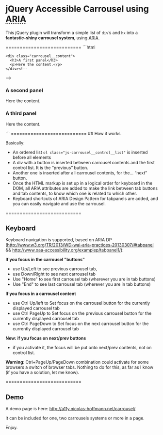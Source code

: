 # jQuery Accessible Carrousel using <abbr title="Accessible Rich Internet Application">ARIA</abbr>

<p>This jQuery plugin will transform a simple list of <code>div</code>’s and <code>hx</code> into a <strong>fantastic-shiny carrousel system</strong>, using <abbr title="Accessible Rich Internet Application">ARIA</abbr>.</p>
===========================
```html
<div class="carrousel relative">      
  <div class="carrousel__container mod--hidden" 
   data-carrousel-btn-previous-img="./arrow_back.png" 
   data-carrousel-btn-next-img="./arrow_next.png"
   data-carrousel-btn-previous-text="Show previous panel"
   data-carrousel-btn-next-text="Show next panel"
   data-carrousel-prefix-classes="news"
   data-carrousel-span-text-class="invisible"
   data-carrousel-transition="fade"
   data-carrousel-existing-hx="h3">
          
    <div class="carrousel__content">
      <h3>A first panel</h3>
      <p>Here the content.</p>
    </div><!--
 --><div class="carrousel__content">
      <h3>A second panel</h3>
      <p>Here the content.</p>
    </div><!--
 --><div class="carrousel__content">
      <h3>A third panel</h3>
      <p>Here the content.</p>
    </div>
          
  </div>
</div>
```
===========================
## How it works

Basically:

- An ordered list ```ol class="js-carrousel__control__list"``` is inserted before all elements
- A div with a button is inserted between carrousel contents and the first control list. It is the “previous” button.
- Another one is inserted after all carrousel contents, for the… “next” button.
- Once the HTML markup is set up in a logical order for keyboard in the DOM, all ARIA attributes are added to make the link between tab buttons and tab contents, to know which one is related to which other.
- Keyboard shortcuts of ARIA Design Pattern for tabpanels are added, and you can easily navigate and use the carrousel.

===========================
## Keyboard

Keyboard navigation is supported, based on ARIA DP (http://www.w3.org/TR/2013/WD-wai-aria-practices-20130307/#tabpanel && http://www.oaa-accessibility.org/examplep/tabpanel1/):

__If you focus in the carrousel "buttons"__
- use Up/Left to see previous carrousel tab, 
- use Down/Right to see next carrousel tab
- Use "Home" to see first carrousel tab (wherever you are in tab buttons)
- Use "End" to see last carrousel tab (wherever you are in tab buttons)

__If you focus in a carrousel content__
- use Ctrl Up/left to Set focus on the carrousel button for the currently displayed carrousel tab
- use Ctrl PageUp to Set focus on the previous carrousel button for the currently displayed carrousel tab
- use Ctrl PageDown to Set focus on the next carrousel button for the currently displayed carrousel tab
 
__New: if you focus on next/prev buttons__
- if you activate it, the focus will be put onto next/prev contents, not on control list.

__Warning__: Ctrl+PageUp/PageDown combination could activate for some browsers a switch of browser tabs. Nothing to do for this, as far as I know (if you have a solution, let me know).

===========================
## Demo

A demo page is here: http://a11y.nicolas-hoffmann.net/carrousel/ 

It can be included for one, two carrousels systems or more in a page.

Enjoy.
